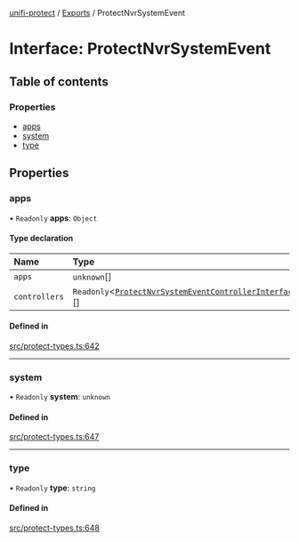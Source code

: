 [unifi-protect](../README.md) / [Exports](../modules.md) / ProtectNvrSystemEvent

# Interface: ProtectNvrSystemEvent

## Table of contents

### Properties

- [apps](ProtectNvrSystemEvent.md#apps)
- [system](ProtectNvrSystemEvent.md#system)
- [type](ProtectNvrSystemEvent.md#type)

## Properties

### apps

• `Readonly` **apps**: `Object`

#### Type declaration

| Name | Type |
| :------ | :------ |
| `apps` | `unknown`[] |
| `controllers` | `Readonly`<[`ProtectNvrSystemEventControllerInterface`](ProtectNvrSystemEventControllerInterface.md)\>[] |

#### Defined in

[src/protect-types.ts:642](https://github.com/hjdhjd/unifi-protect/blob/a66ec94/src/protect-types.ts#L642)

___

### system

• `Readonly` **system**: `unknown`

#### Defined in

[src/protect-types.ts:647](https://github.com/hjdhjd/unifi-protect/blob/a66ec94/src/protect-types.ts#L647)

___

### type

• `Readonly` **type**: `string`

#### Defined in

[src/protect-types.ts:648](https://github.com/hjdhjd/unifi-protect/blob/a66ec94/src/protect-types.ts#L648)
